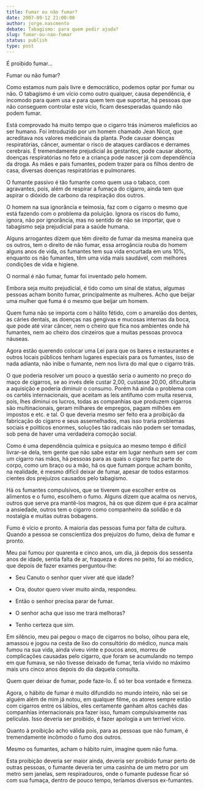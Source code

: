 ```yaml
---
title: Fumar ou não fumar?
date: 2007-09-12 21:00:00
author: jorge.nascmento
debate: Tabagismo: para quem pedir ajuda?
slug: fumar-ou-nao-fumar
status: publish 
type: post
---
```


É proibido fumar...  

  

  

  

Fumar ou não fumar?  

Como estamos num país livre e democrático, podemos optar por fumar ou não. O tabagismo é um vício como outro qualquer, causa dependência, é incomodo para quem usa e para quem tem que suportar, há pessoas que não conseguem controlar este vício, ficam desesperadas quando não podem fumar.  

Está comprovado há muito tempo que o cigarro trás inúmeros malefícios ao ser humano. Foi introduzido por um homem chamado Jean Nicot, que acreditava nos valores medicinais da planta. Pode causar doenças respiratórias, câncer, aumentar o risco de ataques cardíacos e derrames cerebrais. É tremendamente prejudicial às gestantes, pode causar aborto, doenças respiratórias no feto e a criança pode nascer já com dependência da droga. As mães e pais fumantes, podem trazer para os filhos dentro de casa, diversas doenças respiratórias e pulmonares.   

O fumante passivo é tão fumante como quem usa o tabaco, com agravantes, pois, além de respirar a fumaça do cigarro, ainda tem que aspirar o dióxido de carbono da respiração dos outros.  

O homem na sua ignorância e teimosia, faz com o cigarro o mesmo que está fazendo com o problema da poluição. Ignora os riscos do fumo, ignora, não por ignorância, mas no sentido de não se importar, que o tabagismo seja prejudicial para a saúde humana.  

Alguns arrogantes dizem que têm direito de fumar da mesma maneira que os outros, tem o direito de não fumar, essa arrogância rouba do homem alguns anos de vida, os fumantes tem sua vida encurtada em uns 10%, enquanto os não fumantes, têm uma vida mais saudável, com melhores condições de vida e higiene.  

O normal é não fumar, fumar foi inventado pelo homem.   

Embora seja muito prejudicial, é tido como um sinal de status, algumas pessoas acham bonito fumar, principalmente as mulheres. Acho que beijar uma mulher que fuma é o mesmo que beijar um homem.   

Quem fuma não se importa com o hálito fétido, com o amarelão dos dentes, as cáries dentais, as doenças nas gengivas e mucosas internas da boca, que pode até virar câncer, nem o cheiro que fica nos ambientes onde há fumantes, nem ao cheiro dos cinzeiros que a muitas pessoas provoca náuseas.   

Agora estão querendo colocar uma Lei para que os bares e restaurantes e outros locais públicos tenham lugares especiais para os fumantes, isso de nada adianta, não inibe o fumante, nem nos livra do mal que o cigarro trás.   

O que poderia resolver um pouco a questão seria o aumento no preço do maço de cigarros, se ao invés dele custar 2,00, custasse 20,00, dificultaria a aquisição e poderia diminuir o consumo. Porém há ainda o problema com os cartéis internacionais, que aceitam as leis antifumo com muita reserva, pois, lhes diminui os lucros, todas as companhias que produzem cigarros são multinacionais, geram milhares de empregos, pagam milhões em impostos e etc. e tal. O que deveria mesmo ser feito era a proibição da fabricação do cigarro e seus assemelhados, mas isso traria problemas sociais e políticos enormes, soluções tão radicais não podem ser tomadas, sob pena de haver uma verdadeira comoção social.  

Como é uma dependência química e psíquica ao mesmo tempo é difícil livrar-se dela, tem gente que não sabe estar em lugar nenhum sem ser com um cigarro nas mãos, há pessoas para as quais o cigarro faz parte do corpo, como um braço ou a mão, há os que fumam porque acham bonito, na realidade, é mesmo difícil deixar de fumar, apesar de todos estarmos cientes dos prejuízos causados pelo tabagismo.  

Há os fumantes compulsivos, que se tiverem que escolher entre os alimentos e o fumo, escolhem o fumo. Alguns dizem que acalma os nervos, outros que serve pra mantê-los magros, há os que dizem que é pra acalmar a ansiedade, outros tem o cigarro como companheiro da solidão e da nostalgia e muitas outras bobagens.   

Fumo é vício e pronto. A maioria das pessoas fuma por falta de cultura. Quando a pessoa se conscientiza dos prejuízos do fumo, deixa de fumar e pronto.   

Meu pai fumou por quarenta e cinco anos, um dia, já depois dos sessenta anos de idade, sentia falta de ar, fraqueza e dores no peito, foi ao médico, que depois de fazer exames perguntou-lhe:  

- Seu Canuto o senhor quer viver até que idade?  

- Ora, doutor quero viver muito ainda, respondeu.  

- Então o senhor precisa parar de fumar.  

- O senhor acha que isso me trará melhoras?  

- Tenho certeza que sim.  

Em silêncio, meu pai pegou o maço de cigarros no bolso, olhou para ele, amassou e jogou na cesta de lixo do consultório do médico, nunca mais fumou na sua vida, ainda viveu vinte e poucos anos, morreu de complicações causadas pelo cigarro, que foram se acumulando no tempo em que fumava, se não tivesse deixado de fumar, teria vivido no máximo mais uns cinco anos depois do dia daquela consulta.  

Quem quer deixar de fumar, pode faze-lo. É só ter boa vontade e firmeza.  

Agora, o hábito de fumar é muito difundido no mundo inteiro, não sei se alguém além de mim já notou, em qualquer filme, os atores sempre estão com cigarros entre os lábios, eles certamente ganham altos cachês das companhias internacionais pra fazer isso, fumam compulsivamente nas películas. Isso deveria ser proibido, é fazer apologia a um terrível vício.   

Quanto à proibição acho válida pois, para as pessoas que não fumam, é tremendamente incômodo o fumo dos outros.   

Mesmo os fumantes, acham o hábito ruim, imagine quem não fuma.   

Esta proibição deveria ser maior ainda, deveria ser proibido fumar perto de outras pessoas, o fumante deveria ter uma casinha de um metro por um metro sem janelas, sem respiradouros, onde o fumante pudesse ficar só com sua fumaça, dentro de pouco tempo, teríamos diversos ex-fumantes.
